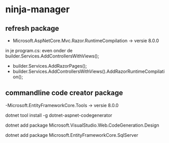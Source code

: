 # ninja-manager

## refresh package 
- Microsoft.AspNetCore.Mvc.Razor.RuntimeCompilation -> versie 8.0.0

in je program.cs: 
even onder de builder.Services.AddControllersWithViews();

- builder.Services.AddRazorPages();
- builder.Services.AddControllersWithViews().AddRazorRuntimeCompilation();

## commandline code creator package
-Microsoft.EntityFrameworkCore.Tools -> versie 8.0.0

dotnet tool install -g dotnet-aspnet-codegenerator

dotnet add package Microsoft.VisualStudio.Web.CodeGeneration.Design

dotnet add package Microsoft.EntityFrameworkCore.SqlServer